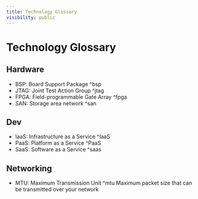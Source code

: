 ```yaml
---
title: Technology Glossary
visibility: public
---
```

# Technology Glossary

## Hardware

- BSP: Board Support Package ^bsp
- JTAG: Joint Test Action Group ^jtag
- FPGA: Field-programmable Gate Array ^fpga
- SAN: Storage area network ^san

## Dev

- IaaS: Infrastructure as a Service ^IaaS
- PaaS: Platform as a Service ^PaaS
- SaaS: Software as a Service ^saas

## Networking

- MTU: Maximum Transmission Unit ^mtu
  Maximum packet size that can be transmitted over your network 
